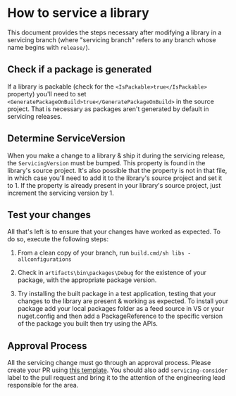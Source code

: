 # How to service a library

This document provides the steps necessary after modifying a library in a servicing branch (where "servicing branch" refers to any branch whose name begins with `release/`).

## Check if a package is generated

If a library is packable (check for the `<IsPackable>true</IsPackable>` property) you'll need to set `<GeneratePackageOnBuild>true</GeneratePackageOnBuild>` in the source project. That is necessary as packages aren't generated by default in servicing releases.

## Determine ServiceVersion

When you make a change to a library & ship it during the servicing release, the `ServicingVersion` must be bumped. This property is found in the library's source project. It's also possible that the property is not in that file, in which case you'll need to add it to the library's source project and set it to 1. If the property is already present in your library's source project, just increment the servicing version by 1.

## Test your changes

All that's left is to ensure that your changes have worked as expected. To do so, execute the following steps:

1. From a clean copy of your branch, run `build.cmd/sh libs -allconfigurations`

2. Check in `artifacts\bin\packages\Debug` for the existence of your package, with the appropriate package version.

3. Try installing the built package in a test application, testing that your changes to the library are present & working as expected.
   To install your package add your local packages folder as a feed source in VS or your nuget.config and then add a PackageReference to the specific version of the package you built then try using the APIs.

## Approval Process

All the servicing change must go through an approval process. Please create your PR using [this template](https://raw.githubusercontent.com/dotnet/runtime/main/.github/PULL_REQUEST_TEMPLATE/servicing_pull_request_template.md). You should also add `servicing-consider` label to the pull request and bring it to the attention of the engineering lead responsible for the area.
